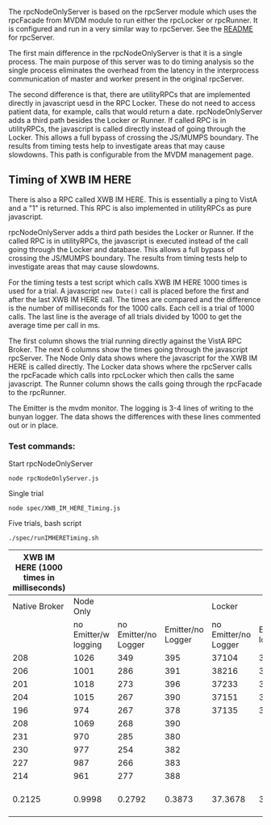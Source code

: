 The rpcNodeOnlyServer is based on the rpcServer module which uses the rpcFacade from MVDM module to run either the rpcLocker or rpcRunner. It is configured and run in a very similar way to rpcServer. See the [README](https://github.com/vistadataproject/nodeVISTA/blob/master/rpcServer/README.md) for rpcServer.

The first main difference in the rpcNodeOnlyServer is that it is a single process. The main purpose of this server was to do timing analysis so the single process eliminates the overhead from the latency in the interprocess communication of master and worker present in the original rpcServer.

The second difference is that, there are utilityRPCs that are implemented directly in javascript uesd in the RPC Locker. These do not need to access patient data, for example, calls that would return a date. rpcNodeOnlyServer adds a third path besides the Locker or Runner. If called RPC is in utilityRPCs, the javascript is called directly instead of going through the Locker. This allows a full bypass of crossing the JS/MUMPS boundary. The results from timing tests help to investigate areas that may cause slowdowns. This path is configurable from the MVDM management page.


## Timing of XWB IM HERE
 
There is also a RPC called XWB IM HERE. This is essentially a ping to VistA and a "1" is returned. This RPC is also implemented in utilityRPCs as pure javascript.

rpcNodeOnlyServer adds a third path besides the Locker or Runner. If the called RPC is in utilityRPCs, the javascript is executed instead of the call going through the Locker and database. This allows a full bypass of crossing the JS/MUMPS boundary. The results from timing tests help to investigate areas that may cause slowdowns.

For the timing tests a test script which calls XWB IM HERE 1000 times is used for a trial. A javascript `new Date()` call is placed before the first and after the last XWB IM HERE call. The times are compared and the difference is the number of milliseconds for the 1000 calls. Each cell is a trial of 1000 calls. The last line is the average of all trials divided by 1000 to get the average time per call in ms.

The first column shows the trial running directly against the VistA RPC Broker. The next 6 columns show the times going through the javascript rpcServer. The Node Only data shows where the javascript for the XWB IM HERE is called directly. The Locker data shows where the rpcServer calls the rpcFacade which calls into rpcLocker which then calls the same javascript. The Runner column shows the calls going through the rpcFacade to the rpcRunner. 

The Emitter is the mvdm monitor. The logging is 3-4 lines of writing to the bunyan logger. The data shows the differences with these lines commented out or in place.

### Test commands:
Start rpcNodeOnlyServer
```
node rpcNodeOnlyServer.js
```
Single trial
```
node spec/XWB_IM_HERE_Timing.js
```
Five trials, bash script
```
./spec/runIMHERETiming.sh
```


| XWB IM HERE (1000 times in milliseconds) |                      |                      |                   |                      |                    |                     |                     |
|--------------------------|----------------------|----------------------|-------------------|----------------------|--------------------|---------------------|----------------------|
| Native Broker            | Node Only            |                      |                   | Locker               |                    | Runner                    |               |
|                          | no Emitter/w logging | no Emitter/no Logger | Emitter/no Logger | no Emitter/no Logger | Emitter/no logging | no Emitter/no Logger |                     |
| 208                      | 1026                 | 349                  | 395               | 37104                | 37346              | 872                  |                     |
| 206                      | 1001                 | 286                  | 391               | 38216                | 37355              | 791                  |                     |
| 201                      | 1018                 | 273                  | 396               | 37233                | 37490              | 784                  |                     |
| 204                      | 1015                 | 267                  | 390               | 37151                | 37976              | 772                  |                     |
| 196                      | 974                  | 267                  | 378               | 37135                | 37465              | 783                  |                     |
| 208                      | 1069                 | 268                  | 390               |                      |                    | 791                  |                     |
| 231                      | 970                  | 285                  | 380               |                      |                    | 805                  |                     |
| 230                      | 977                  | 254                  | 382               |                      |                    | 793                  |                     |
| 227                      | 987                  | 266                  | 383               |                      |                    | 783                  |                     |
| 214                      | 961                  | 277                  | 388               |                      |                    | 780                  |                     |
| 0.2125                   | 0.9998               | 0.2792               | 0.3873            | 37.3678              | 37.5264            | 0.7954               | average ms per call |
